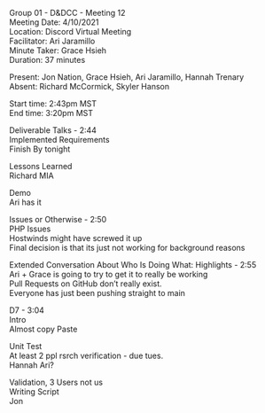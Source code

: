 Group 01 - D&DCC - Meeting 12  
Meeting Date: 4/10/2021  
Location: Discord Virtual Meeting  
Facilitator: Ari Jaramillo  
Minute Taker: Grace Hsieh  
Duration: 37 minutes  

Present: Jon Nation, Grace Hsieh, Ari Jaramillo, Hannah Trenary  
Absent: Richard McCormick, Skyler Hanson  

Start time: 2:43pm MST  
End time:  3:20pm MST  

Deliverable Talks - 2:44  
Implemented Requirements  
Finish By tonight  

Lessons Learned  
Richard MIA  

Demo  
Ari has it  

Issues or Otherwise - 2:50  
PHP Issues  
Hostwinds might have screwed it up   
Final decision is that its just not working for background reasons  

Extended Conversation About Who Is Doing What: Highlights - 2:55  
Ari + Grace is going to try to get it to really be working  
Pull Requests on GitHub don’t really exist.    
Everyone has just been pushing straight to main  

D7 - 3:04  
Intro  
Almost copy Paste  

Unit Test  
At least 2 ppl rsrch verification - due tues.  
Hannah Ari?  

Validation, 3 Users not us  
Writing Script  
Jon  
